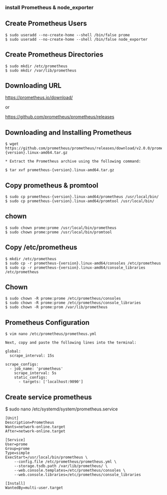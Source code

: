 ### install Prometheus & node_exporter

## Create Prometheus Users
```
$ sudo useradd --no-create-home --shell /bin/false prome
$ sudo useradd --no-create-home --shell /bin/false node_exporter
```
## Create Prometheus Directories
```
$ sudo mkdir /etc/prometheus
$ sudo mkdir /var/lib/prometheus
```
## Downloading URL 

https://prometheus.io/download/

or 

https://github.com/prometheus/prometheus/releases

## Downloading and Installing Prometheus

```
$ wget https://github.com/prometheus/prometheus/releases/download/v2.0.0/prometheus-{version}.linux-amd64.tar.gz

* Extract the Prometheus archive using the following command:

$ tar xvf prometheus-{version}.linux-amd64.tar.gz
```
## Copy prometheus & promtool
```
$ sudo cp prometheus-{version}.linux-amd64/prometheus /usr/local/bin/
$ sudo cp prometheus-{version}.linux-amd64/promtool /usr/local/bin/
```

## chown
```
$ sudo chown prome:prome /usr/local/bin/prometheus
$ sudo chown prome:prome /usr/local/bin/promtool
```
## Copy /etc/prometheus
```
$ mkdir /etc/prometheus
$ sudo cp -r prometheus-{version}.linux-amd64/consoles /etc/prometheus
$ sudo cp -r prometheus-{version}.linux-amd64/console_libraries /etc/prometheus
```
## Chown 
```
$ sudo chown -R prome:prome /etc/prometheus/consoles
$ sudo chown -R prome:prome /etc/prometheus/console_libraries
$ sudo chown -R prome:prom /var/lib/prometheus
```
## Prometheus Configuration
```
$ vim nano /etc/prometheus/prometheus.yml

Next, copy and paste the following lines into the terminal:

global:
  scrape_interval: 15s

scrape_configs:
  - job_name: 'prometheus'
    scrape_interval: 5s
    static_configs:
      - targets: ['localhost:9090']
```

## Create service prometheus

$ sudo nano /etc/systemd/system/prometheus.service

```
[Unit]
Description=Prometheus
Wants=network-online.target
After=network-online.target

[Service]
User=prome
Group=prome
Type=simple
ExecStart=/usr/local/bin/prometheus \
    --config.file /etc/prometheus/prometheus.yml \
    --storage.tsdb.path /var/lib/prometheus/ \
    --web.console.templates=/etc/prometheus/consoles \
    --web.console.libraries=/etc/prometheus/console_libraries

[Install]
WantedBy=multi-user.target
```
